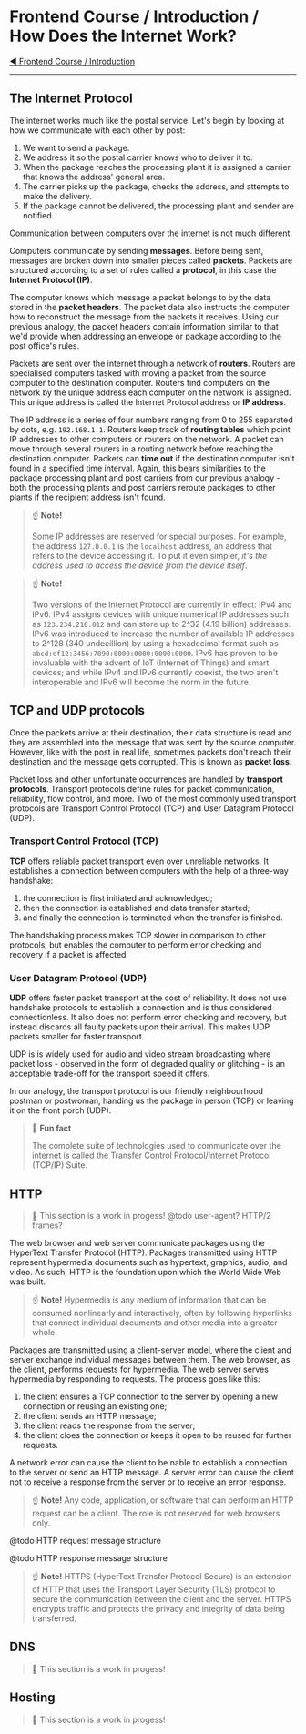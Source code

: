 # Frontend Course / Introduction / How Does the Internet Work?

[:arrow_backward: Frontend Course / Introduction](./README.md)

---

## The Internet Protocol

The internet works much like the postal service. Let's begin by looking at how we communicate with each other by post:

1. We want to send a package.
2. We address it so the postal carrier knows who to deliver it to.
3. When the package reaches the processing plant it is assigned a carrier that knows the address' general area.
4. The carrier picks up the package, checks the address, and attempts to make the delivery.
5. If the package cannot be delivered, the processing plant and sender are notified.

Communication between computers over the internet is not much different.

Computers communicate by sending **messages**. Before being sent, messages are broken down into smaller pieces called **packets**. Packets are structured according to a set of rules called a **protocol**, in this case the **Internet Protocol (IP)**.

The computer knows which message a packet belongs to by the data stored in the **packet headers**. The packet data also instructs the computer how to reconstruct the message from the packets it receives. Using our previous analogy, the packet headers contain information similar to that we'd provide when addressing an envelope or package according to the post office's rules.

Packets are sent over the internet through a network of **routers**. Routers are specialised computers tasked with moving a packet from the source computer to the destination computer. Routers find computers on the network by the unique address each computer on the network is assigned. This unique address is called the Internet Protocol address or **IP address**.

The IP address is a series of four numbers ranging from 0 to 255 separated by dots, e.g. `192.168.1.1`. Routers keep track of **routing tables** which point IP addresses to other computers or routers on the network. A packet can move through several routers in a routing network before reaching the destination computer. Packets can **time out** if the destination computer isn't found in a specified time interval. Again, this bears similarities to the package processing plant and post carriers from our previous analogy - both the processing plants and post carriers reroute packages to other plants if the recipient address isn't found.

> :point_up: **Note!**
>
> Some IP addresses are reserved for special purposes. For example, the address `127.0.0.1` is the `localhost` address, an address that refers to the device accessing it. To put it even simpler, _it's the address used to access the device from the device itself_.

> :point_up: **Note!**
>
> Two versions of the Internet Protocol are currently in effect: IPv4 and IPv6. IPv4 assigns devices with unique numerical IP addresses such as `123.234.210.012` and can store up to 2^32 (4.19 billion) addresses. IPv6 was introduced to increase the number of available IP addresses to 2^128 (340 undecillion) by using a hexadecimal format such as `abcd:ef12:3456:7890:0000:0000:0000:0000`. IPv6 has proven to be invaluable with the advent of IoT (Internet of Things) and smart devices; and while IPv4 and IPv6 currently coexist, the two aren't interoperable and IPv6 will become the norm in the future.

## TCP and UDP protocols

Once the packets arrive at their destination, their data structure is read and they are assembled into the message that was sent by the source computer. However, like with the post in real life, sometimes packets don't reach their destination and the message gets corrupted. This is known as **packet loss**.

Packet loss and other unfortunate occurrences are handled by **transport protocols**. Transport protocols define rules for packet communication, reliability, flow control, and more. Two of the most commonly used transport protocols are Transport Control Protocol (TCP) and User Datagram Protocol (UDP).

### Transport Control Protocol (TCP)

**TCP** offers reliable packet transport even over unreliable networks. It establishes a connection between computers with the help of a three-way handshake:

1. the connection is first initiated and acknowledged;
2. then the connection is established and data transfer started;
3. and finally the connection is terminated when the transfer is finished.

The handshaking process makes TCP slower in comparison to other protocols, but enables the computer to perform error checking and recovery if a packet is affected.

### User Datagram Protocol (UDP)

**UDP** offers faster packet transport at the cost of reliability. It does not use handshake protocols to establish a connection and is thus considered connectionless. It also does not perform error checking and recovery, but instead discards all faulty packets upon their arrival. This makes UDP packets smaller for faster transport.

UDP is is widely used for audio and video stream broadcasting where packet loss - observed in the form of degraded quality or glitching - is an acceptable trade-off for the transport speed it offers.

In our analogy, the transport protocol is our friendly neighbourhood postman or postwoman, handing us the package in person (TCP) or leaving it on the front porch (UDP).

> :clown_face: **Fun fact**
>
> The complete suite of technologies used to communicate over the internet is called the Transfer Control Protocol/Internet Protocol (TCP/IP) Suite.

## HTTP

> :construction:
> This section is a work in progess!
> @todo user-agent? HTTP/2 frames?

The web browser and web server communicate packages using the HyperText Transfer Protocol (HTTP). Packages transmitted using HTTP represent hypermedia documents such as hypertext, graphics, audio, and video. As such, HTTP is the foundation upon which the World Wide Web was built.

> :point_up: **Note!**
> Hypermedia is any medium of information that can be consumed nonlinearly and interactively, often by following hyperlinks that connect individual documents and other media into a greater whole.

Packages are transmitted using a client-server model, where the client and server exchange individual messages between them. The web browser, as the client, performs requests for hypermedia. The web server serves hypermedia by responding to requests. The process goes like this:

1. the client ensures a TCP connection to the server by opening a new connection or reusing an existing one;
2. the client sends an HTTP message;
3. the client reads the response from the server;
4. the client cloes the connection or keeps it open to be reused for further requests.

A network error can cause the client to be nable to establish a connection to the server or send an HTTP message. A server error can cause the client not to receive a response from the server or to receive an error response.

> :point_up: **Note!**
> Any code, application, or software that can perform an HTTP request can be a client. The role is not reserved for web browsers only.

@todo HTTP request message structure

@todo HTTP response message structure

> :point_up: **Note!**
> HTTPS (HyperText Transfer Protocol Secure) is an extension of HTTP that uses the Transport Layer Security (TLS) protocol to secure the communication between the client and the server. HTTPS encrypts traffic and protects the privacy and integrity of data being transferred.

## DNS

> :construction:
> This section is a work in progess!

## Hosting

> :construction:
> This section is a work in progess!
